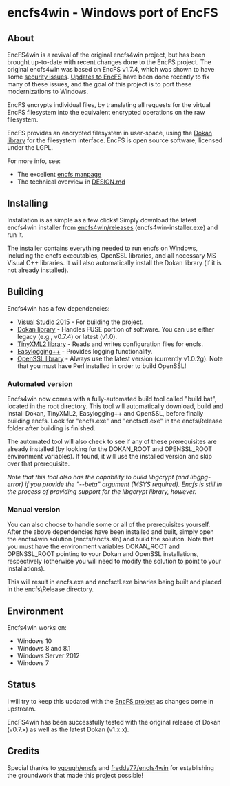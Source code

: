 # encfs4win - Windows port of EncFS 

## About

EncFS4win is a revival of the original encfs4win project, but has been brought up-to-date with recent changes done to the EncFS project.  The original encfs4win was based on EncFS v1.7.4, which was shown to have some [security issues](https://defuse.ca/audits/encfs.htm). [Updates to EncFS](https://github.com/vgough/encfs) have been done recently to fix many of these issues, and the goal of this project is to port these modernizations to Windows. 

EncFS encrypts individual files, by translating all requests for the virtual EncFS filesystem into the equivalent encrypted operations on the raw filesystem.

EncFS provides an encrypted filesystem in user-space, using the [Dokan library](https://github.com/dokan-dev/dokany) for the filesystem interface. EncFS is open source software, licensed under the LGPL.

For more info, see:

 - The excellent [encfs manpage](encfs/encfs.pod)
 - The technical overview in [DESIGN.md](DESIGN.md)

## Installing

Installation is as simple as a few clicks!  Simply download the latest encfs4win installer from [encfs4win/releases](https://github.com/jetwhiz/encfs4win/releases) (encfs4win-installer.exe) and run it.  

The installer contains everything needed to run encfs on Windows, including the encfs executables, OpenSSL libraries, and all necessary MS Visual C++ libraries. It will also automatically install the Dokan library (if it is not already installed). 

## Building

Encfs4win has a few dependencies: 

* [Visual Studio 2015](https://www.visualstudio.com/en-us/downloads/download-visual-studio-vs.aspx) - For building the project.
* [Dokan library](https://github.com/dokan-dev/dokany) - Handles FUSE portion of software.  You can use either legacy (e.g., v0.7.4) or latest (v1.0). 
* [TinyXML2 library](https://github.com/leethomason/tinyxml2) - Reads and writes configuration files for encfs.
* [Easylogging++](https://github.com/easylogging/easyloggingpp) - Provides logging functionality. 
* [OpenSSL library](https://github.com/openssl/openssl) - Always use the latest version (currently v1.0.2g).  Note that you must have Perl installed in order to build OpenSSL!

### Automated version

Encfs4win now comes with a fully-automated build tool called "build.bat", located in the root directory. This tool will automatically download, build and install Dokan, TinyXML2, Easylogging++ and OpenSSL, before finally building encfs.  Look for "encfs.exe" and "encfsctl.exe" in the encfs\Release folder after building is finished. 

The automated tool will also check to see if any of these prerequisites are already installed (by looking for the DOKAN_ROOT and OPENSSL_ROOT environment variables).  If found, it will use the installed version and skip over that prerequisite.  

*Note that this tool also has the capability to build libgcrypt (and libgpg-error) if you provide the "--beta" argument (MSYS required).  Encfs is still in the process of providing support for the libgcrypt library, however.*

### Manual version

You can also choose to handle some or all of the prerequisites yourself.  After the above dependencies have been installed and built, simply open the encfs4win solution (encfs/encfs.sln) and build the solution.  Note that you must have the environment variables DOKAN_ROOT and OPENSSL_ROOT pointing to your Dokan and OpenSSL installations, respectively (otherwise you will need to modify the solution to point to your installations).  

This will result in encfs.exe and encfsctl.exe binaries being built and placed in the encfs\Release directory. 

## Environment

Encfs4win works on: 

* Windows 10
* Windows 8 and 8.1
* Windows Server 2012
* Windows 7

## Status

I will try to keep this updated with the [EncFS project](https://github.com/vgough/encfs) as changes come in upstream.  

EncFS4win has been successfully tested with the original release of Dokan (v0.7.x) as well as the latest Dokan (v1.x.x).  

## Credits

Special thanks to [vgough/encfs](https://github.com/vgough/encfs) and [freddy77/encfs4win](https://github.com/freddy77/encfs4win) for establishing the groundwork that made this project possible! 
